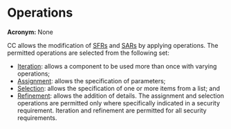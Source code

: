# Operations

**Acronym:** None

CC allows the modification of [SFRs](SecurityFunctionalRequirement.md) and [SARs](SecurityAssuranceRequirement.md) by applying operations. The permitted operations are selected from the following set:
- [Iteration](Operation-Iteration.md): allows a component to be used more than once with varying operations;
- [Assignment](Operation-Assignment.md): allows the specification of parameters;
- [Selection](Operation-Selection.md): allows the specification of one or more items from a list; and
- [Refinement](Operation-Refinement.md): allows the addition of details.
The assignment and selection operations are permitted only where specifically indicated in a security requirement. Iteration and refinement are permitted for all security requirements.
